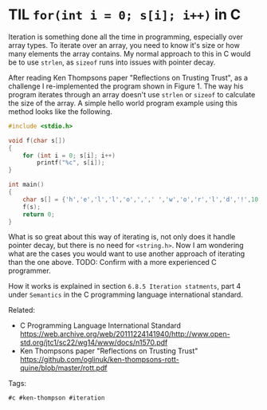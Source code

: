 # TIL `for(int i = 0; s[i]; i++)` in C

Iteration is something done all the time in programming, especially over
array types. To iterate over an array, you need to know it's size or how
many elements the array contains. My normal approach to this in C would
be to use `strlen`, as `sizeof` runs into issues with pointer decay.

After reading Ken Thompsons paper "Reflections on Trusting Trust", as a
challenge I re-implemented the program shown in Figure 1. The way his
program iterates through an array doesn't use `strlen` or `sizeof` to
calculate the size of the array. A simple hello world program example
using this method looks like the following.

```C
#include <stdio.h>

void f(char s[])
{
	for (int i = 0; s[i]; i++)
		printf("%c", s[i]);
}

int main()
{
	char s[] = {'h','e','l','l','o',',',' ','w','o','r','l','d','!',10,0};
	f(s);
	return 0;
}
```

What is so great about this way of iterating is, not only does it handle
pointer decay, but there is no need for `<string.h>`. Now I am wondering
what are the cases you would want to use another approach of iterating
than the one above. TODO: Confirm with a more experienced C programmer.

How it works is explained in section `6.8.5 Iteration statments`, part 4
under `Semantics` in the C programming language international standard.

Related:

* C Programming Language International Standard
	<https://web.archive.org/web/20111224141940/http://www.open-std.org/jtc1/sc22/wg14/www/docs/n1570.pdf>
* Ken Thompsons paper "Reflections on Trusting Trust"
	<https://github.com/oglinuk/ken-thompsons-rott-quine/blob/master/rott.pdf>

Tags:

	#c #ken-thompson #iteration

